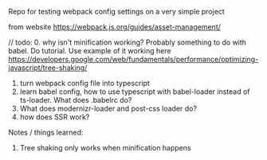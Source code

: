 Repo for testing webpack config settings on a very simple project

from website https://webpack.js.org/guides/asset-management/



// todo:
0. why isn't minification working? Probably something to do with babel. Do tutorial. Use example of it working here https://developers.google.com/web/fundamentals/performance/optimizing-javascript/tree-shaking/
1. turn webpack config file into typescript
2. learn babel config, how to use typescript with babel-loader instead of ts-loader. What does .babelrc do?
3. What does modernizr-loader and post-css loader do?
4. how does SSR work?


Notes / things learned:
1. Tree shaking only works when minification happens

